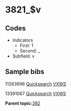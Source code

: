 # 3821\_$v

## Codes

-   Indicators
    -   First: 1
    -   Second: \_
-   Subfield: v

## Sample bibs

11263696 [Quicksearch](https://search.library.yale.edu/catalog/11263696) [VXWS](http://prodorbis.library.yale.edu:7014/vxws/GetHoldingsService?bibId=11263696)

13391067 [Quicksearch](https://search.library.yale.edu/catalog/13391067) [VXWS](http://prodorbis.library.yale.edu:7014/vxws/GetHoldingsService?bibId=13391067)

**Parent topic:**[382](../../tags/382/382.md)


